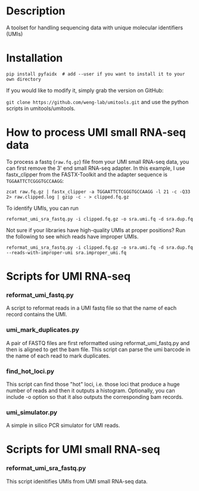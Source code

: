 # Description
A toolset for handling sequencing data with unique molecular identifiers (UMIs)

# Installation
`pip install pyfaidx  # add --user if you want to install it to your own directory`

If you would like to modify it, simply grab the version on GitHub:

`git clone https://github.com/weng-lab/umitools.git` and use the python scripts in umitools/umitools.

# How to process UMI small RNA-seq data
To process a fastq (`raw.fq.gz`) file from your UMI small RNA-seq data, you can first remove the 3' end small RNA-seq adapter. In this example, I use fastx_clipper from the FASTX-Toolkit and the adapter sequence is `TGGAATTCTCGGGTGCCAAGG`:

`zcat raw.fq.gz | fastx_clipper -a TGGAATTCTCGGGTGCCAAGG -l 21 -c -Q33 2> raw.clipped.log | gzip -c - > clipped.fq.gz`

To identify UMIs, you can run

`reformat_umi_sra_fastq.py -i clipped.fq.gz -o sra.umi.fq -d sra.dup.fq`

Not sure if your libraries have high-quality UMIs at proper positions? Run the following to see which reads have improper UMIs.

`reformat_umi_sra_fastq.py -i clipped.fq.gz -o sra.umi.fq -d sra.dup.fq --reads-with-improper-umi sra.improper_umi.fq`

# Scripts for UMI RNA-seq
### reformat_umi_fastq.py
A script to reformat reads in a UMI fastq file so that the name of each record contains the UMI.

### umi_mark_duplicates.py
A pair of FASTQ files are first reformatted using reformat_umi_fastq.py and then is aligned to get the bam file. This script can parse the umi barcode in the name of each read to mark duplicates.

### find_hot_loci.py
This script can find those "hot" loci, i.e. those loci that produce a huge number of reads and then it outputs a histogram. Optionally, you can include -o option so that it also outputs the corresponding bam records.

### umi_simulator.py
A simple in silico PCR simulator for UMI reads.

# Scripts for UMI small RNA-seq
### reformat_umi_sra_fastq.py
This script idenitifies UMIs from UMI small RNA-seq data.
